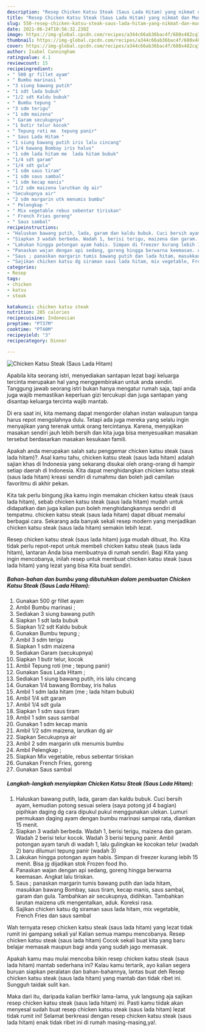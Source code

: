 ```yaml
---
description: "Resep Chicken Katsu Steak (Saus Lada Hitam) yang nikmat dan Mudah Dibuat"
title: "Resep Chicken Katsu Steak (Saus Lada Hitam) yang nikmat dan Mudah Dibuat"
slug: 550-resep-chicken-katsu-steak-saus-lada-hitam-yang-nikmat-dan-mudah-dibuat
date: 2021-06-24T10:56:32.230Z
image: https://img-global.cpcdn.com/recipes/a344c66ab36bac4f/680x482cq70/chicken-katsu-steak-saus-lada-hitam-foto-resep-utama.jpg
thumbnail: https://img-global.cpcdn.com/recipes/a344c66ab36bac4f/680x482cq70/chicken-katsu-steak-saus-lada-hitam-foto-resep-utama.jpg
cover: https://img-global.cpcdn.com/recipes/a344c66ab36bac4f/680x482cq70/chicken-katsu-steak-saus-lada-hitam-foto-resep-utama.jpg
author: Isabel Cunningham
ratingvalue: 4.1
reviewcount: 15
recipeingredient:
- " 500 gr fillet ayam"
- " Bumbu marinasi "
- "3 siung bawang putih"
- "1 sdt lada bubuk"
- "1/2 sdt Kaldu bubuk"
- " Bumbu tepung "
- "3 sdm terigu"
- "1 sdm maizena"
- " Garam secukupnya"
- "1 butir telur kocok"
- " Tepung roti me  tepung panir"
- " Saus Lada Hitam "
- "1 siung bawang putih iris lalu cincang"
- "1/4 bawang Bombay iris halus"
- "1 sdm lada hitam me  lada hitam bubuk"
- "1/4 sdt garam"
- "1/4 sdt gula"
- "1 sdm saus tiram"
- "1 sdm saus sambal"
- "1 sdm kecap manis"
- "1/2 sdm maizena larutkan dg air"
- "Secukupnya air"
- "2 sdm margarin utk menumis bumbu"
- " Pelengkap "
- " Mix vegetable rebus sebentar tiriskan"
- " French Fries goreng"
- " Saus sambal"
recipeinstructions:
- "Haluskan bawang putih, lada, garam dan kaldu bubuk. Cuci bersih ayam, kemudian potong sesuai selera (saya potong jd 4 bagian) pipihkan daging dg cara dipukul pukul menggunakan ulekan. Lumuri permukaan daging ayam dengan bumbu marinasi sampai rata, diamkan 15 menit."
- "Siapkan 3 wadah berbeda. Wadah 1, berisi terigu, maizena dan garam. Wadah 2 berisi telur kocok. Wadah 3 berisi tepung panir. Ambil potongan ayam taruh di wadah 1, lalu gulingkan ke kocokan telur (wadah 2) baru dilumuri tepung panir (wadah 3)"
- "Lakukan hingga potongan ayam habis. Simpan di freezer kurang lebih 15 menit. Bisa jg dijadikan stok Frozen food lho."
- "Panaskan wajan dengan api sedang, goreng hingga berwarna keemasan. Angkat lalu tiriskan."
- "Saus ; panaskan margarin tumis bawang putih dan lada hitam, masukkan bawang Bombay, saus tiram, kecap manis, saus sambal, garam dan gula. Tambahkan air secukupnya, didihkan. Tambahkan larutan maizena utk mengentalkan, aduk. Koreksi rasa."
- "Sajikan chicken katsu dg siraman saus lada hitam, mix vegetable, French Fries dan saus sambal"
categories:
- Resep
tags:
- chicken
- katsu
- steak

katakunci: chicken katsu steak 
nutrition: 285 calories
recipecuisine: Indonesian
preptime: "PT37M"
cooktime: "PT40M"
recipeyield: "3"
recipecategory: Dinner

---
```



![Chicken Katsu Steak (Saus Lada Hitam)](https://img-global.cpcdn.com/recipes/a344c66ab36bac4f/680x482cq70/chicken-katsu-steak-saus-lada-hitam-foto-resep-utama.jpg)

Apabila kita seorang istri, menyediakan santapan lezat bagi keluarga tercinta merupakan hal yang menggembirakan untuk anda sendiri. Tanggung jawab seorang istri bukan hanya mengatur rumah saja, tapi anda juga wajib memastikan keperluan gizi tercukupi dan juga santapan yang disantap keluarga tercinta wajib mantab.

Di era  saat ini, kita memang dapat mengorder olahan instan walaupun tanpa harus repot mengolahnya dulu. Tetapi ada juga mereka yang selalu ingin menyajikan yang terenak untuk orang tercintanya. Karena, menyajikan masakan sendiri jauh lebih bersih dan kita juga bisa menyesuaikan masakan tersebut berdasarkan masakan kesukaan famili. 



Apakah anda merupakan salah satu penggemar chicken katsu steak (saus lada hitam)?. Asal kamu tahu, chicken katsu steak (saus lada hitam) adalah sajian khas di Indonesia yang sekarang disukai oleh orang-orang di hampir setiap daerah di Indonesia. Kita dapat menghidangkan chicken katsu steak (saus lada hitam) kreasi sendiri di rumahmu dan boleh jadi camilan favoritmu di akhir pekan.

Kita tak perlu bingung jika kamu ingin memakan chicken katsu steak (saus lada hitam), sebab chicken katsu steak (saus lada hitam) mudah untuk didapatkan dan juga kalian pun boleh menghidangkannya sendiri di tempatmu. chicken katsu steak (saus lada hitam) dapat dibuat memalui berbagai cara. Sekarang ada banyak sekali resep modern yang menjadikan chicken katsu steak (saus lada hitam) semakin lebih lezat.

Resep chicken katsu steak (saus lada hitam) juga mudah dibuat, lho. Kita tidak perlu repot-repot untuk membeli chicken katsu steak (saus lada hitam), lantaran Anda bisa membuatnya di rumah sendiri. Bagi Kita yang ingin mencobanya, inilah resep untuk membuat chicken katsu steak (saus lada hitam) yang lezat yang bisa Kita buat sendiri.

<!--inarticleads1-->

##### Bahan-bahan dan bumbu yang dibutuhkan dalam pembuatan Chicken Katsu Steak (Saus Lada Hitam):

1. Gunakan  500 gr fillet ayam
1. Ambil  Bumbu marinasi ;
1. Sediakan 3 siung bawang putih
1. Siapkan 1 sdt lada bubuk
1. Siapkan 1/2 sdt Kaldu bubuk
1. Gunakan  Bumbu tepung ;
1. Ambil 3 sdm terigu
1. Siapkan 1 sdm maizena
1. Sediakan  Garam (secukupnya)
1. Siapkan 1 butir telur, kocok
1. Ambil  Tepung roti (me ; tepung panir)
1. Gunakan  Saus Lada Hitam ;
1. Sediakan 1 siung bawang putih, iris lalu cincang
1. Gunakan 1/4 bawang Bombay, iris halus
1. Ambil 1 sdm lada hitam (me ; lada hitam bubuk)
1. Ambil 1/4 sdt garam
1. Ambil 1/4 sdt gula
1. Siapkan 1 sdm saus tiram
1. Ambil 1 sdm saus sambal
1. Gunakan 1 sdm kecap manis
1. Ambil 1/2 sdm maizena, larutkan dg air
1. Siapkan Secukupnya air
1. Ambil 2 sdm margarin utk menumis bumbu
1. Ambil  Pelengkap ;
1. Siapkan  Mix vegetable, rebus sebentar tiriskan
1. Gunakan  French Fries, goreng
1. Gunakan  Saus sambal




<!--inarticleads2-->

##### Langkah-langkah menyiapkan Chicken Katsu Steak (Saus Lada Hitam):

1. Haluskan bawang putih, lada, garam dan kaldu bubuk. Cuci bersih ayam, kemudian potong sesuai selera (saya potong jd 4 bagian) pipihkan daging dg cara dipukul pukul menggunakan ulekan. Lumuri permukaan daging ayam dengan bumbu marinasi sampai rata, diamkan 15 menit.
1. Siapkan 3 wadah berbeda. Wadah 1, berisi terigu, maizena dan garam. Wadah 2 berisi telur kocok. Wadah 3 berisi tepung panir. Ambil potongan ayam taruh di wadah 1, lalu gulingkan ke kocokan telur (wadah 2) baru dilumuri tepung panir (wadah 3)
1. Lakukan hingga potongan ayam habis. Simpan di freezer kurang lebih 15 menit. Bisa jg dijadikan stok Frozen food lho.
1. Panaskan wajan dengan api sedang, goreng hingga berwarna keemasan. Angkat lalu tiriskan.
1. Saus ; panaskan margarin tumis bawang putih dan lada hitam, masukkan bawang Bombay, saus tiram, kecap manis, saus sambal, garam dan gula. Tambahkan air secukupnya, didihkan. Tambahkan larutan maizena utk mengentalkan, aduk. Koreksi rasa.
1. Sajikan chicken katsu dg siraman saus lada hitam, mix vegetable, French Fries dan saus sambal




Wah ternyata resep chicken katsu steak (saus lada hitam) yang lezat tidak rumit ini gampang sekali ya! Kalian semua mampu mencobanya. Resep chicken katsu steak (saus lada hitam) Cocok sekali buat kita yang baru belajar memasak maupun bagi anda yang sudah jago memasak.

Apakah kamu mau mulai mencoba bikin resep chicken katsu steak (saus lada hitam) mantab sederhana ini? Kalau kamu tertarik, ayo kalian segera buruan siapkan peralatan dan bahan-bahannya, lantas buat deh Resep chicken katsu steak (saus lada hitam) yang mantab dan tidak ribet ini. Sungguh taidak sulit kan. 

Maka dari itu, daripada kalian berfikir lama-lama, yuk langsung aja sajikan resep chicken katsu steak (saus lada hitam) ini. Pasti kamu tiidak akan menyesal sudah buat resep chicken katsu steak (saus lada hitam) lezat tidak rumit ini! Selamat berkreasi dengan resep chicken katsu steak (saus lada hitam) enak tidak ribet ini di rumah masing-masing,ya!.

